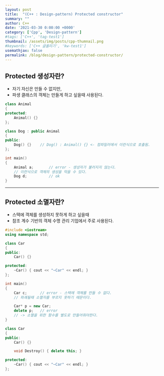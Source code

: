 ```yaml
---
layout: post
title:  "(C++ : Design-pattern) Protected constructor"
summary: ""
author: C++
date: '2021-03-30 0:00:00 +0000'
category: ['Cpp', 'Design-pattern']
#tags: ['C++', 'tag-test1']
thumbnail: /assets/img/posts/cpp-thumnail.png
#keywords: ['C++ 글올리기', 'kw-test1']
usemathjax: false
permalink: /blog/design-pattern/protected-constructor/
---
```


## Protected 생성자란?

* 자기 자신은 만들 수 없지만,
* 파생 클래스의 객체는 만들게 하고 싶을때 사용된다.

```cpp
class Animal
{
protected:
    Animal() {}
};

class Dog : public Animal
{
public:
    Dog() {}    // Dog() : Animal() {} <- 컴파일러에서 이런식으로 호출됨.
};

int main()
{
    Animal a;       // error - 생성자가 불러지지 않는다.
    // 이런식으로 객체의 생성을 막을 수 있다.
    Dog d;          // ok
}
```

---

## Protected 소멸자란?

* 스택에 객체를 생성하지 못하게 하고 싶을때
* 참조 계수 기반의 객체 수명 관리 기업에서 주로 사용된다.

```cpp
#include <iostream>
using namespace std;

class Car
{
public:
    Car() {}

protected:
    ~Car() { cout << "~Car" << endl; }
};

int main()
{
    Car c;      // error - 스택에 객체를 만들 수 없다.
    // 파괘될때 소멸자를 부르지 못하기 때문이다.

    Car* p = new Car;
    delete p;   // error
    // -> 소멸을 위한 함수를 별도로 만들어줘야한다.
}
```

```cpp
class Car
{
public:
    Car() {}

    void Destroy() { delete this; }

protected:
    ~Car() { cout << "~Car" << endl; }
};
```